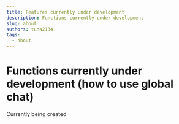 ```yaml
---
title: Features currently under development
description: Functions currently under development
slug: about
authors: tuna2134
tags:
  - about
---
```


# Functions currently under development (how to use global chat)

Currently being created
